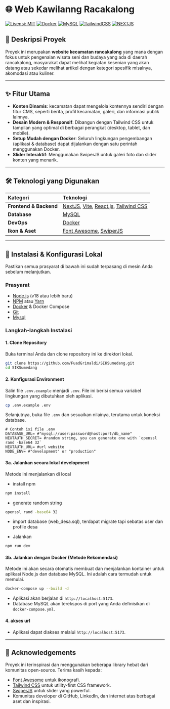 # 🌐 Web Kawilanng Racakalong

[![Lisensi: MIT](https://img.shields.io/badge/Lisensi-MIT-yellow.svg)](https://opensource.org/licenses/MIT)
[![Docker](https://img.shields.io/badge/docker-%230db7ed.svg?style=for-the-badge&logo=docker&logoColor=white)](https://www.docker.com/)
[![MySQL](https://img.shields.io/badge/mysql-%2300f.svg?style=for-the-badge&logo=mysql&logoColor=white)](https://www.mysql.com/)
[![TailwindCSS](https://img.shields.io/badge/tailwindcss-%2338B2AC.svg?style=for-the-badge&logo=tailwind-css&logoColor=white)](https://tailwindcss.com/)
[![NEXTJS](https://img.shields.io/badge/tailwindcss-%2338B2AC.svg?style=for-the-badge&logo=tailwind-css&logoColor=white)]()

## 📝 Deskripsi Proyek

Proyek ini merupakan **website kecamatan rancakalong** yang mana dengan fokus untuk pengenalan wisata seni dan budaya yang ada di daerah rancakalong, masyarakat dapat melihat kegiatan kesenian yang akan datang atau sekedar melihat artikel dengan kategori spesifik misalnya, akomodasi atau kuliner.

---

## ✨ Fitur Utama

- **Konten Dinamis**: kecamatan dapat mengelola kontennya sendiri dengan fitur CMS, seperti berita, profil kecamatan, galeri, dan informasi publik lainnya.
- **Desain Modern & Responsif**: Dibangun dengan Tailwind CSS untuk tampilan yang optimal di berbagai perangkat (desktop, tablet, dan mobile).
- **Setup Mudah dengan Docker**: Seluruh lingkungan pengembangan (aplikasi & database) dapat dijalankan dengan satu perintah menggunakan Docker.
- **Slider Interaktif**: Menggunakan SwiperJS untuk galeri foto dan slider konten yang menarik.

---

## 🛠️ Teknologi yang Digunakan

| Kategori               | Teknologi                                                                                                           |
| :--------------------- | :------------------------------------------------------------------------------------------------------------------ |
| **Frontend & Backend** | [NextJS](), [Vite](https://vitejs.dev/), [React.js](https://reactjs.org/), [Tailwind CSS](https://tailwindcss.com/) |
| **Database**           | [MySQL](https://www.mysql.com/)                                                                                     |
| **DevOps**             | [Docker](https://www.docker.com/)                                                                                   |
| **Ikon & Aset**        | [Font Awesome](https://fontawesome.com/icons), [SwiperJS](https://swiperjs.com/)                                    |

---

## 🚀 Instalasi & Konfigurasi Lokal

Pastikan semua prasyarat di bawah ini sudah terpasang di mesin Anda sebelum melanjutkan.

### Prasyarat

- [Node.js](https://nodejs.org/en/) (v18 atau lebih baru)
- [NPM](https://www.npmjs.com/) atau [Yarn](https://yarnpkg.com/)
- [Docker](https://www.docker.com/products/docker-desktop/) & Docker Compose
- [Git](https://git-scm.com/)
- [Mysql]()

### Langkah-langkah Instalasi

#### 1. Clone Repository

Buka terminal Anda dan clone repository ini ke direktori lokal.

```bash
git clone https://github.com/FuadGrimaldi/SIKSumedang.git
cd SIKSumedang
```

#### 2. Konfigurasi Environment

Salin file `.env.example` menjadi `.env`. File ini berisi semua variabel lingkungan yang dibutuhkan oleh aplikasi.

```bash
cp .env.example .env
```

Selanjutnya, buka file `.env` dan sesuaikan nilainya, terutama untuk koneksi database.

```env
# Contoh isi file .env
DATABASE_URL= #"mysql://user:password@host:port/db_name"
NEXTAUTH_SECRET= #random string, you can generate one with `openssl rand -base64 32`
NEXTAUTH_URL= #url website
NODE_ENV= #"development" or "production"
```

#### 3a. Jalankan secara lokal development

Metode ini menjalankan di local

- install npm

```bash
npm install
```

- generate random string

```bash
openssl rand -base64 32
```

- import database (web_desa.sql), terdapat migrate tapi sebatas user dan profile desa

- Jalankan

```bash
npm run dev
```

#### 3b. Jalankan dengan Docker (Metode Rekomendasi)

Metode ini akan secara otomatis membuat dan menjalankan kontainer untuk aplikasi Node.js dan database MySQL. Ini adalah cara termudah untuk memulai.

```bash
docker-compose up --build -d
```

- Aplikasi akan berjalan di `http://localhost:5173`.
- Database MySQL akan terekspos di port yang Anda definisikan di `docker-compose.yml`.

#### 4. akses url

- Aplikasi dapat diakses melalui `http://localhost:5173`.

---

## 🙏 Acknowledgements

Proyek ini terinspirasi dan menggunakan beberapa library hebat dari komunitas open-source. Terima kasih kepada:

- [Font Awesome](https://fontawesome.com/icons) untuk ikonografi.
- [Tailwind CSS](https://tailwindcss.com/) untuk utility-first CSS framework.
- [SwiperJS](https://swiperjs.com/) untuk slider yang powerful.
- Komunitas developer di GitHub, LinkedIn, dan internet atas berbagai aset dan inspirasi.
